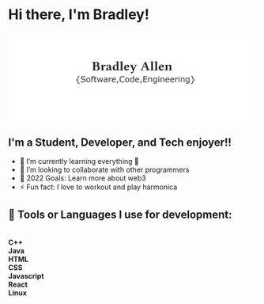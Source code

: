 # Hi there, I'm Bradley!


![Sirpip91 Banner](https://github.com/Sirpip91/sirpip/blob/main/GitProfileBradley.png)


## I'm a Student, Developer, and Tech enjoyer!!

- 🌱 I’m currently learning everything 🤣
- 👯 I’m looking to collaborate with other programmers
- 🥅 2022 Goals: Learn more about web3
- ⚡ Fun fact: I love to workout and play harmonica


## 🔧 Tools or Languages I use for development:
<br> <b>C++</b>
<br> <b>Java</b>
<br> <b>HTML</b>
<br> <b>CSS</b>
<br> <b>Javascript</b>
<br> <b>React</b>
<br> <b>Linux</b>
<br>


